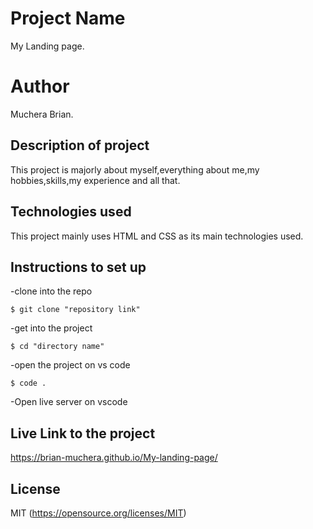  # Project Name
  My Landing page.

# Author
 Muchera Brian.

 ## Description of project
  This project is majorly about myself,everything about me,my hobbies,skills,my experience and all that.

 ## Technologies used
  This project mainly uses HTML and CSS as its main technologies used.

  ## Instructions to set up
  -clone into the repo
  ```
  $ git clone "repository link"
  ```
  -get into the project
  ```
  $ cd "directory name"
  ```
  -open the project on vs code
  ```
  $ code .
  ```
  -Open live server on vscode

  ## Live Link to the project
   https://brian-muchera.github.io/My-landing-page/

 ## License
MIT (https://opensource.org/licenses/MIT)     
   

   
